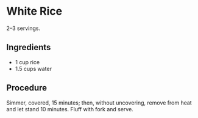 # White Rice

2–3 servings.

## Ingredients

- 1 cup rice
- 1.5 cups water

## Procedure

Simmer, covered, 15 minutes; then, without uncovering, remove from heat and let stand 10 minutes. Fluff with fork and serve.
